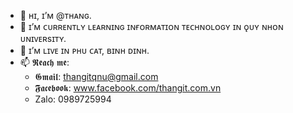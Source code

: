 - 👋 ʜɪ, ɪ’ᴍ @ᴛʜᴀɴɢ.
- 🌱 ɪ’ᴍ ᴄᴜʀʀᴇɴᴛʟʏ ʟᴇᴀʀɴɪɴɢ ɪɴғᴏʀᴍᴀᴛɪᴏɴ ᴛᴇᴄʜɴᴏʟᴏɢʏ ɪɴ ǫᴜʏ ɴʜᴏɴ ᴜɴɪᴠᴇʀsɪᴛʏ.
- 👀 ɪ’ᴍ ʟɪᴠᴇ ɪɴ ᴘʜᴜ ᴄᴀᴛ, ʙɪɴʜ ᴅɪɴʜ.
- 📫 𝕽𝖊𝖆𝖈𝖍 𝖒𝖊:
  + 𝕲𝖒𝖆𝖎𝖑: thangitqnu@gmail.com 
  + 𝕱𝖆𝖈𝖊𝖇𝖔𝖔𝖐: www.facebook.com/thangit.com.vn
  + Zalo: 0989725994 
